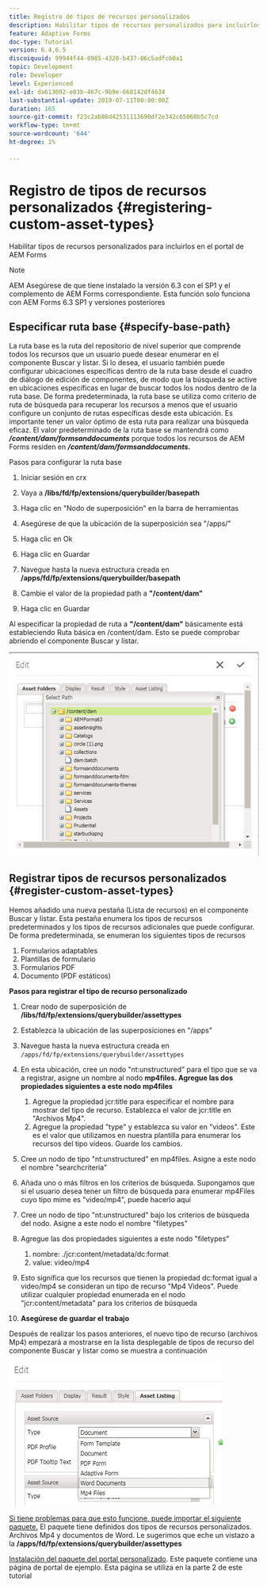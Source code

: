```yaml
---
title: Registro de tipos de recursos personalizados
description: Habilitar tipos de recursos personalizados para incluirlos en el portal de AEM Forms
feature: Adaptive Forms
doc-type: Tutorial
version: 6.4,6.5
discoiquuid: 99944f44-0985-4320-b437-06c5adfc60a1
topic: Development
role: Developer
level: Experienced
exl-id: da613092-e03b-467c-9b9e-668142df4634
last-substantial-update: 2019-07-11T00:00:00Z
duration: 165
source-git-commit: f23c2ab86d42531113690df2e342c65060b5c7cd
workflow-type: tm+mt
source-wordcount: '644'
ht-degree: 1%

---
```


# Registro de tipos de recursos personalizados {#registering-custom-asset-types}

Habilitar tipos de recursos personalizados para incluirlos en el portal de AEM Forms

>[!NOTE]
>
>AEM Asegúrese de que tiene instalado la versión 6.3 con el SP1 y el complemento de AEM Forms correspondiente. Esta función solo funciona con AEM Forms 6.3 SP1 y versiones posteriores

## Especificar ruta base {#specify-base-path}

La ruta base es la ruta del repositorio de nivel superior que comprende todos los recursos que un usuario puede desear enumerar en el componente Buscar y listar. Si lo desea, el usuario también puede configurar ubicaciones específicas dentro de la ruta base desde el cuadro de diálogo de edición de componentes, de modo que la búsqueda se active en ubicaciones específicas en lugar de buscar todos los nodos dentro de la ruta base. De forma predeterminada, la ruta base se utiliza como criterio de ruta de búsqueda para recuperar los recursos a menos que el usuario configure un conjunto de rutas específicas desde esta ubicación. Es importante tener un valor óptimo de esta ruta para realizar una búsqueda eficaz. El valor predeterminado de la ruta base se mantendrá como **_/content/dam/formsanddocuments_** porque todos los recursos de AEM Forms residen en **_/content/dam/formsanddocuments._**

Pasos para configurar la ruta base

1. Iniciar sesión en crx
1. Vaya a **/libs/fd/fp/extensions/querybuilder/basepath**

1. Haga clic en &quot;Nodo de superposición&quot; en la barra de herramientas
1. Asegúrese de que la ubicación de la superposición sea &quot;/apps/&quot;
1. Haga clic en Ok
1. Haga clic en Guardar
1. Navegue hasta la nueva estructura creada en **/apps/fd/fp/extensions/querybuilder/basepath**

1. Cambie el valor de la propiedad path a **&quot;/content/dam&quot;**
1. Haga clic en Guardar

Al especificar la propiedad de ruta a **&quot;/content/dam&quot;** básicamente está estableciendo Ruta básica en /content/dam. Esto se puede comprobar abriendo el componente Buscar y listar.

![basepath](assets/basepath.png)

## Registrar tipos de recursos personalizados {#register-custom-asset-types}

Hemos añadido una nueva pestaña (Lista de recursos) en el componente Buscar y listar. Esta pestaña enumera los tipos de recursos predeterminados y los tipos de recursos adicionales que puede configurar. De forma predeterminada, se enumeran los siguientes tipos de recursos

1. Formularios adaptables
1. Plantillas de formulario
1. Formularios PDF
1. Documento (PDF estáticos)

**Pasos para registrar el tipo de recurso personalizado**

1. Crear nodo de superposición de **/libs/fd/fp/extensions/querybuilder/assettypes**

1. Establezca la ubicación de las superposiciones en &quot;/apps&quot;
1. Navegue hasta la nueva estructura creada en `/apps/fd/fp/extensions/querybuilder/assettypes`

1. En esta ubicación, cree un nodo &quot;nt:unstructured&quot; para el tipo que se va a registrar, asigne un nombre al nodo **mp4files. Agregue las dos propiedades siguientes a este nodo mp4files**

   1. Agregue la propiedad jcr:title para especificar el nombre para mostrar del tipo de recurso. Establezca el valor de jcr:title en &quot;Archivos Mp4&quot;.
   1. Agregue la propiedad &quot;type&quot; y establezca su valor en &quot;videos&quot;. Este es el valor que utilizamos en nuestra plantilla para enumerar los recursos del tipo vídeos. Guarde los cambios.

1. Cree un nodo de tipo &quot;nt:unstructured&quot; en mp4files. Asigne a este nodo el nombre &quot;searchcriteria&quot;
1. Añada uno o más filtros en los criterios de búsqueda. Supongamos que si el usuario desea tener un filtro de búsqueda para enumerar mp4Files cuyo tipo mime es &quot;video/mp4&quot;, puede hacerlo aquí
1. Cree un nodo de tipo &quot;nt:unstructured&quot; bajo los criterios de búsqueda del nodo. Asigne a este nodo el nombre &quot;filetypes&quot;
1. Agregue las dos propiedades siguientes a este nodo &quot;filetypes&quot;

   1. nombre: ./jcr:content/metadata/dc:format
   1. value: video/mp4

1. Esto significa que los recursos que tienen la propiedad dc:format igual a video/mp4 se consideran un tipo de recurso &quot;Mp4 Videos&quot;. Puede utilizar cualquier propiedad enumerada en el nodo &quot;jcr:content/metadata&quot; para los criterios de búsqueda

1. **Asegúrese de guardar el trabajo**

Después de realizar los pasos anteriores, el nuevo tipo de recurso (archivos Mp4) empezará a mostrarse en la lista desplegable de tipos de recurso del componente Buscar y listar como se muestra a continuación

![mp4files](assets/mp4files.png)

[Si tiene problemas para que esto funcione, puede importar el siguiente paquete.](assets/assettypeskt1.zip) El paquete tiene definidos dos tipos de recursos personalizados. Archivos Mp4 y documentos de Word. Le sugerimos que eche un vistazo a la **/apps/fd/fp/extensions/querybuilder/assettypes**

[Instalación del paquete del portal personalizado](assets/customportalpage.zip). Este paquete contiene una página de portal de ejemplo. Esta página se utiliza en la parte 2 de este tutorial
